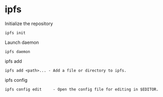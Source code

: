 # ipfs

Initialize the repository

```
ipfs init
```

Launch daemon

```
ipfs daemon
```

ipfs add

```
ipfs add <path>... - Add a file or directory to ipfs.
```

ipfs config

```
ipfs config edit     - Open the config file for editing in $EDITOR.
```